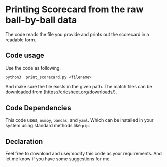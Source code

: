# Printing Scorecard from the raw ball-by-ball data
 
The code reads the file you provide and prints out the scorecard in a readable form. 

## Code usage

Use the code as following.

```
python3  print_scorecard.py <filename>
```

And make sure the file exists in the given path. The match files can be downloaded from (https://cricsheet.org/downloads/).

## Code Dependencies
This code uses, `numpy`, `pandas`, and `yaml`. Which can be installed in your system using standard methods like `pip`.

## Declaration
Feel free to download and use/modify this code as your requirements. And let me know if you have some suggestions for me.

